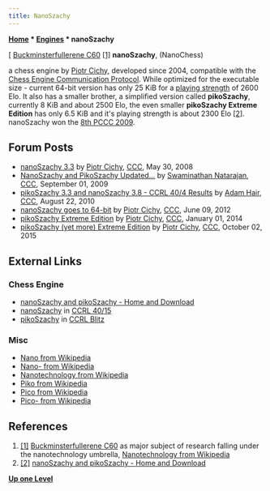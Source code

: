 ```yaml
---
title: NanoSzachy
---
```

**[Home](Home "Home") \* [Engines](Engines "Engines") \* nanoSzachy**



[ [Buckminsterfullerene C60](https://en.wikipedia.org/wiki/Buckminsterfullerene) <a id="cite-note-1" href="#cite-ref-1">[1]</a>
**nanoSzachy**, (NanoChess)  

a chess engine by [Piotr Cichy](Piotr_Cichy "Piotr Cichy"), developed since 2004, compatible with the [Chess Engine Communication Protocol](Chess_Engine_Communication_Protocol "Chess Engine Communication Protocol"). 
While optimized for the executable size - current 64-bit version has only 25 KiB for a [playing strength](Playing_Strength "Playing Strength") of 2600 Elo. 
It also has a smaller brother, a simplified version called **pikoSzachy**, currently 8 KiB and about 2500 Elo, 
the even smaller **pikoSzachy Extreme Edition** has only 6.5 KiB and it's playing strength is about 2300 Elo <a id="cite-note-2" href="#cite-ref-2">[2]</a>. nanoSzachy won the [8th PCCC 2009](PCCC_2009 "PCCC 2009"). 



## Forum Posts


* [nanoSzachy 3.3](http://www.talkchess.com/forum3/viewtopic.php?f=2&t=21483) by [Piotr Cichy](Piotr_Cichy "Piotr Cichy"), [CCC](CCC "CCC"), May 30, 2008
* [NanoSzachy and PikoSzachy Updated...](http://www.talkchess.com/forum3/viewtopic.php?f=2&t=29616) by [Swaminathan Natarajan](Swaminathan_Natarajan "Swaminathan Natarajan"), [CCC](CCC "CCC"), September 01, 2009
* [pikoSzachy 3.3 and nanoSzachy 3.8 - CCRL 40/4 Results](http://www.talkchess.com/forum3/viewtopic.php?f=6&t=35856) by [Adam Hair](Adam_Hair "Adam Hair"), [CCC](CCC "CCC"), August 22, 2010
* [nanoSzachy goes to 64-bit](http://www.talkchess.com/forum/viewtopic.php?t=44001) by [Piotr Cichy](Piotr_Cichy "Piotr Cichy"), [CCC](CCC "CCC"), June 09, 2012
* [pikoSzachy Extreme Edition](http://www.talkchess.com/forum/viewtopic.php?t=50717) by [Piotr Cichy](Piotr_Cichy "Piotr Cichy"), [CCC](CCC "CCC"), January 01, 2014
* [pikoSzachy (yet more) Extreme Edition](http://www.talkchess.com/forum/viewtopic.php?t=57812) by [Piotr Cichy](Piotr_Cichy "Piotr Cichy"), [CCC](CCC "CCC"), October 02, 2015


## External Links


### Chess Engine


* [nanoSzachy and pikoSzachy - Home and Download](http://www.kalisz.mm.pl/~pic/nanochess/)
* [nanoSzachy](http://www.computerchess.org.uk/ccrl/4040/cgi/compare_engines.cgi?family=NanoSzachy&print=Rating+list&print=Results+table&print=LOS+table&print=Ponder+hit+table&print=Eval+difference+table&print=Comopp+gamenum+table&print=Overlap+table&print=Score+with+common+opponents) in [CCRL 40/15](CCRL "CCRL")
* [pikoSzachy](https://ccrl.chessdom.com/ccrl/404/cgi/compare_engines.cgi?family=pikoSzachy&print=Rating+list&print=Results+table&print=LOS+table&print=Ponder+hit+table&print=Eval+difference+table&print=Comopp+gamenum+table&print=Overlap+table&print=Score+with+common+opponents) in [CCRL Blitz](CCRL "CCRL")


### Misc


* [Nano from Wikipedia](https://en.wikipedia.org/wiki/Nano)
* [Nano- from Wikipedia](https://en.wikipedia.org/wiki/Nano-)
* [Nanotechnology from Wikipedia](https://en.wikipedia.org/wiki/Nanotechnology)
* [Piko from Wikipedia](https://en.wikipedia.org/wiki/Piko)
* [Pico from Wikipedia](https://en.wikipedia.org/wiki/Pico)
* [Pico- from Wikipedia](https://en.wikipedia.org/wiki/Pico-)


## References


1. <a id="cite-ref-1" href="#cite-note-1">[1]</a> [Buckminsterfullerene C60](https://en.wikipedia.org/wiki/Buckminsterfullerene) as major subject of research falling under the nanotechnology umbrella, [Nanotechnology from Wikipedia](https://en.wikipedia.org/wiki/Nanotechnology)
2. <a id="cite-ref-2" href="#cite-note-2">[2]</a> [nanoSzachy and pikoSzachy - Home and Download](http://www.kalisz.mm.pl/~pic/nanochess/)

**[Up one Level](Engines "Engines")**







 
